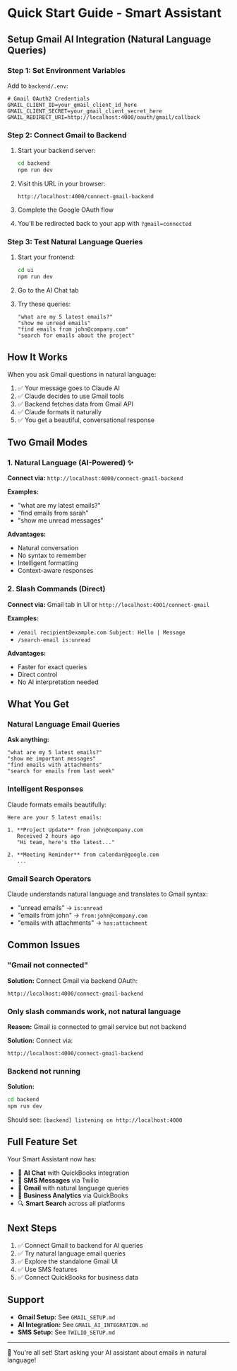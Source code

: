 # Quick Start Guide - Smart Assistant

## Setup Gmail AI Integration (Natural Language Queries)

### Step 1: Set Environment Variables

Add to `backend/.env`:

```env
# Gmail OAuth2 Credentials
GMAIL_CLIENT_ID=your_gmail_client_id_here
GMAIL_CLIENT_SECRET=your_gmail_client_secret_here
GMAIL_REDIRECT_URI=http://localhost:4000/oauth/gmail/callback
```

### Step 2: Connect Gmail to Backend

1. Start your backend server:
   ```bash
   cd backend
   npm run dev
   ```

2. Visit this URL in your browser:
   ```
   http://localhost:4000/connect-gmail-backend
   ```

3. Complete the Google OAuth flow

4. You'll be redirected back to your app with `?gmail=connected`

### Step 3: Test Natural Language Queries

1. Start your frontend:
   ```bash
   cd ui
   npm run dev
   ```

2. Go to the AI Chat tab

3. Try these queries:
   ```
   "what are my 5 latest emails?"
   "show me unread emails"
   "find emails from john@company.com"
   "search for emails about the project"
   ```

## How It Works

When you ask Gmail questions in natural language:

1. ✅ Your message goes to Claude AI
2. ✅ Claude decides to use Gmail tools
3. ✅ Backend fetches data from Gmail API
4. ✅ Claude formats it naturally
5. ✅ You get a beautiful, conversational response

## Two Gmail Modes

### 1. Natural Language (AI-Powered) ✨

**Connect via:** `http://localhost:4000/connect-gmail-backend`

**Examples:**
- "what are my latest emails?"
- "find emails from sarah"
- "show me unread messages"

**Advantages:**
- Natural conversation
- No syntax to remember
- Intelligent formatting
- Context-aware responses

### 2. Slash Commands (Direct)

**Connect via:** Gmail tab in UI or `http://localhost:4001/connect-gmail`

**Examples:**
- `/email recipient@example.com Subject: Hello | Message`
- `/search-email is:unread`

**Advantages:**
- Faster for exact queries
- Direct control
- No AI interpretation needed

## What You Get

### Natural Language Email Queries

**Ask anything:**
```
"what are my 5 latest emails?"
"show me important messages"
"find emails with attachments"
"search for emails from last week"
```

### Intelligent Responses

Claude formats emails beautifully:
```
Here are your 5 latest emails:

1. **Project Update** from john@company.com
   Received 2 hours ago
   "Hi team, here's the latest..."

2. **Meeting Reminder** from calendar@google.com
   ...
```

### Gmail Search Operators

Claude understands natural language and translates to Gmail syntax:
- "unread emails" → `is:unread`
- "emails from john" → `from:john@company.com`
- "emails with attachments" → `has:attachment`

## Common Issues

### "Gmail not connected"

**Solution:** Connect Gmail via backend OAuth:
```
http://localhost:4000/connect-gmail-backend
```

### Only slash commands work, not natural language

**Reason:** Gmail is connected to gmail service but not backend

**Solution:** Connect via:
```
http://localhost:4000/connect-gmail-backend
```

### Backend not running

**Solution:**
```bash
cd backend
npm run dev
```

Should see: `[backend] listening on http://localhost:4000`

## Full Feature Set

Your Smart Assistant now has:

- 🤖 **AI Chat** with QuickBooks integration
- 📱 **SMS Messages** via Twilio
- 📧 **Gmail** with natural language queries
- 🎯 **Business Analytics** via QuickBooks
- 🔍 **Smart Search** across all platforms

## Next Steps

1. ✅ Connect Gmail to backend for AI queries
2. ✅ Try natural language email queries
3. ✅ Explore the standalone Gmail UI
4. ✅ Use SMS features
5. ✅ Connect QuickBooks for business data

## Support

- **Gmail Setup:** See `GMAIL_SETUP.md`
- **AI Integration:** See `GMAIL_AI_INTEGRATION.md`
- **SMS Setup:** See `TWILIO_SETUP.md`

---

🚀 You're all set! Start asking your AI assistant about emails in natural language!

